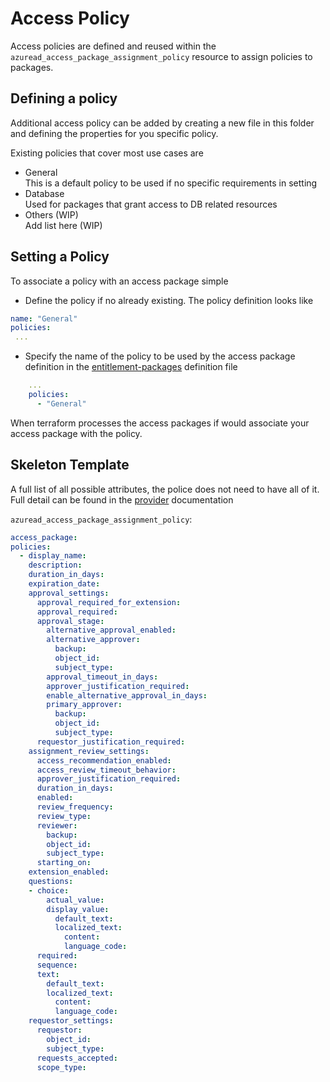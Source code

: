 # Access Policy 
Access policies are defined and reused within the `azuread_access_package_assignment_policy` resource
to assign policies to packages.

## Defining a policy
Additional access policy can be added by creating a new file in this folder and
defining the properties for you specific policy.

Existing policies that cover most use cases are
- General <br>
  This is a default policy to be used if no specific requirements in setting
- Database<br>
  Used for packages that grant access to DB related resources
- Others (WIP)<br>
  Add list here (WIP)

## Setting a Policy
To associate a policy with an access package simple
- Define the policy if no already existing. The policy definition looks like
  
```yaml
name: "General"
policies:
 ...
```

- Specify the name of the policy to be used by the access package definition in the [entitlement-packages](../entitlement-packages.yml) definition file

```yaml
    ...
    policies: 
      - "General"
```

When terraform processes the access packages if would associate your access package with the policy.

## Skeleton Template
A full list of all possible attributes, the police does not need to have all of it. Full detail
can be found in the [provider](https://registry.terraform.io/providers/hashicorp/azuread/latest/docs/resources/access_package_assignment_policy) documentation

`azuread_access_package_assignment_policy`:

```yaml
access_package: 
policies:
  - display_name: 
    description: 
    duration_in_days: 
    expiration_date: 
    approval_settings:
      approval_required_for_extension:
      approval_required:
      approval_stage:
        alternative_approval_enabled:
        alternative_approver:
          backup:
          object_id:
          subject_type:
        approval_timeout_in_days:
        approver_justification_required:
        enable_alternative_approval_in_days:
        primary_approver:
          backup:
          object_id:
          subject_type:
      requestor_justification_required:
    assignment_review_settings:
      access_recommendation_enabled:
      access_review_timeout_behavior:
      approver_justification_required:
      duration_in_days:
      enabled:
      review_frequency:
      review_type:
      reviewer:
        backup:
        object_id:
        subject_type:
      starting_on:
    extension_enabled:
    questions: 
    - choice:
        actual_value:
        display_value:
          default_text:
          localized_text:
            content:
            language_code:
      required:
      sequence:
      text:
        default_text:
        localized_text:
          content:
          language_code:
    requestor_settings:
      requestor:
        object_id:
        subject_type:
      requests_accepted:
      scope_type:
```
